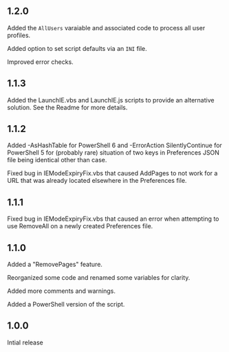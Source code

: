 ## 1.2.0

Added the `AllUsers` varaiable and associated code to process all user profiles.

Added option to set script defaults via an `INI` file. 

Improved error checks.

## 1.1.3

Added the LaunchIE.vbs and LaunchIE.js scripts to provide an alternative solution. See the Readme for more details.

## 1.1.2

Added -AsHashTable for PowerShell 6 and -ErrorAction SilentlyContinue for PowerShell 5 for (probably rare) situation of two keys in Preferences JSON file being identical other than case.

Fixed bug in IEModeExpiryFix.vbs that caused AddPages to not work for a URL that was already located elsewhere in the Preferences file.

## 1.1.1

Fixed bug in IEModeExpiryFix.vbs that caused an error when attempting to use RemoveAll on a newly created Preferences file.

## 1.1.0

Added a "RemovePages" feature.

Reorganized some code and renamed some variables for clarity.

Added more comments and warnings.

Added a PowerShell version of the script.

## 1.0.0

Intial release
